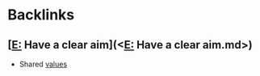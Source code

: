 
# Backlinks
## [[E:](<[E:.md>) Have a clear aim](<[E:](<E:.md>) Have a clear aim.md>)
- Shared [values](<values.md>)

